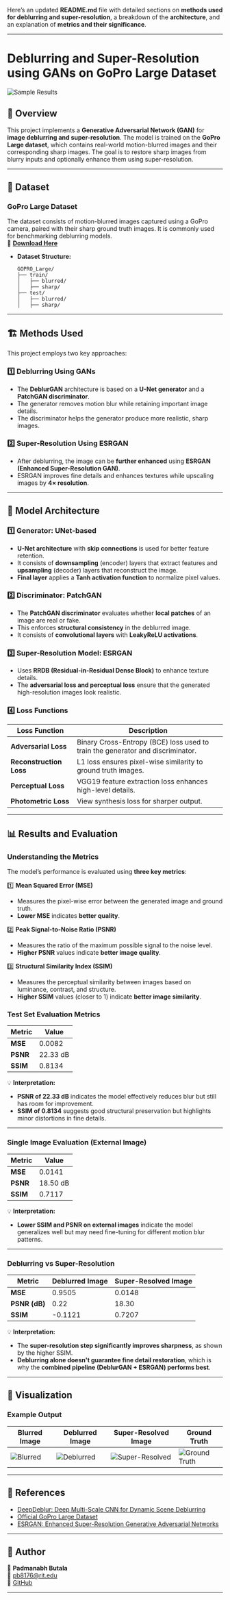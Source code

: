 Here’s an updated **README.md** file with detailed sections on **methods used for deblurring and super-resolution**, a breakdown of the **architecture**, and an explanation of **metrics and their significance**.

---

# **Deblurring and Super-Resolution using GANs on GoPro Large Dataset**
![Sample Results](image.png)

## 📌 **Overview**
This project implements a **Generative Adversarial Network (GAN)** for **image deblurring and super-resolution**. The model is trained on the **GoPro Large dataset**, which contains real-world motion-blurred images and their corresponding sharp images. The goal is to restore sharp images from blurry inputs and optionally enhance them using super-resolution.

---

## 📁 **Dataset**
### **GoPro Large Dataset**
The dataset consists of motion-blurred images captured using a GoPro camera, paired with their sharp ground truth images. It is commonly used for benchmarking deblurring models.  
🔗 **[Download Here](https://github.com/SeungjunNah/DeepDeblur_release)**  

- **Dataset Structure:**
  ```
  GOPRO_Large/
  ├── train/
  │   ├── blurred/
  │   ├── sharp/
  ├── test/
  │   ├── blurred/
  │   ├── sharp/
  ```

---

## 🏗 **Methods Used**
This project employs two key approaches:  

### **1️⃣ Deblurring Using GANs**
- The **DeblurGAN** architecture is based on a **U-Net generator** and a **PatchGAN discriminator**.
- The generator removes motion blur while retaining important image details.
- The discriminator helps the generator produce more realistic, sharp images.

### **2️⃣ Super-Resolution Using ESRGAN**
- After deblurring, the image can be **further enhanced** using **ESRGAN (Enhanced Super-Resolution GAN)**.
- ESRGAN improves fine details and enhances textures while upscaling images by **4× resolution**.

---

## 🎯 **Model Architecture**
### **1️⃣ Generator: UNet-based**
- **U-Net architecture** with **skip connections** is used for better feature retention.
- It consists of **downsampling** (encoder) layers that extract features and **upsampling** (decoder) layers that reconstruct the image.
- **Final layer** applies a **Tanh activation function** to normalize pixel values.

### **2️⃣ Discriminator: PatchGAN**
- The **PatchGAN discriminator** evaluates whether **local patches** of an image are real or fake.
- This enforces **structural consistency** in the deblurred image.
- It consists of **convolutional layers** with **LeakyReLU activations**.

### **3️⃣ Super-Resolution Model: ESRGAN**
- Uses **RRDB (Residual-in-Residual Dense Block)** to enhance texture details.
- The **adversarial loss and perceptual loss** ensure that the generated high-resolution images look realistic.

### **4️⃣ Loss Functions**
| Loss Function | Description |
|--------------|------------|
| **Adversarial Loss** | Binary Cross-Entropy (BCE) loss used to train the generator and discriminator. |
| **Reconstruction Loss** | L1 loss ensures pixel-wise similarity to ground truth images. |
| **Perceptual Loss** | VGG19 feature extraction loss enhances high-level details. |
| **Photometric Loss** | View synthesis loss for sharper output. |

---

## 📊 **Results and Evaluation**
### **Understanding the Metrics**
The model’s performance is evaluated using **three key metrics**:

1️⃣ **Mean Squared Error (MSE)**  
   - Measures the pixel-wise error between the generated image and ground truth.  
   - **Lower MSE** indicates **better quality**.

2️⃣ **Peak Signal-to-Noise Ratio (PSNR)**  
   - Measures the ratio of the maximum possible signal to the noise level.  
   - **Higher PSNR** values indicate **better image quality**.

3️⃣ **Structural Similarity Index (SSIM)**  
   - Measures the perceptual similarity between images based on luminance, contrast, and structure.  
   - **Higher SSIM** values (closer to 1) indicate **better image similarity**.

### **Test Set Evaluation Metrics**
| Metric | Value |
|--------|-------|
| **MSE** | 0.0082 |
| **PSNR** | 22.33 dB |
| **SSIM** | 0.8134 |

💡 **Interpretation:**  
- **PSNR of 22.33 dB** indicates the model effectively reduces blur but still has room for improvement.
- **SSIM of 0.8134** suggests good structural preservation but highlights minor distortions in fine details.

---

### **Single Image Evaluation (External Image)**
| Metric | Value |
|--------|-------|
| **MSE** | 0.0141 |
| **PSNR** | 18.50 dB |
| **SSIM** | 0.7117 |

💡 **Interpretation:**  
- **Lower SSIM and PSNR on external images** indicate the model generalizes well but may need fine-tuning for different motion blur patterns.

---

### **Deblurring vs Super-Resolution**
| Metric | Deblurred Image | Super-Resolved Image |
|--------|----------------|----------------------|
| **MSE** | 0.9505 | 0.0148 |
| **PSNR (dB)** | 0.22 | 18.30 |
| **SSIM** | -0.1121 | 0.7207 |

💡 **Interpretation:**  
- The **super-resolution step significantly improves sharpness**, as shown by the higher SSIM.
- **Deblurring alone doesn't guarantee fine detail restoration**, which is why the **combined pipeline (DeblurGAN + ESRGAN) performs best**.





---

## 📌 **Visualization**
### **Example Output**
| Blurred Image | Deblurred Image | Super-Resolved Image | Ground Truth |
|--------------|---------------|----------------------|--------------|
| ![Blurred](blurred.jpg) | ![Deblurred](deblurred.jpg) | ![Super-Resolved](super_resolved.jpg) | ![Ground Truth](sharp.jpg) |

---

## 📜 **References**
- [DeepDeblur: Deep Multi-Scale CNN for Dynamic Scene Deblurring](https://openaccess.thecvf.com/content_cvpr_2017/html/Nah_Deep_Multi-Scale_CNN_CVPR_2017_paper.html)  
- [Official GoPro Large Dataset](https://github.com/SeungjunNah/DeepDeblur_release)  
- [ESRGAN: Enhanced Super-Resolution Generative Adversarial Networks](https://arxiv.org/abs/1809.00219)  

---

## 🔗 **Author**
📌 **Padmanabh Butala**  
📧 pb8176@rit.edu  
🔗 [GitHub](https://github.com/yourusername)

---
